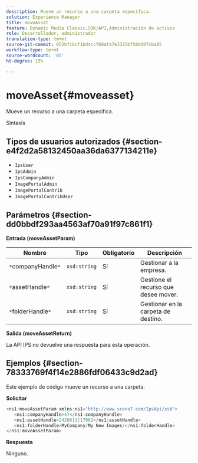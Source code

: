 ```yaml
---
description: Mueve un recurso a una carpeta específica.
solution: Experience Manager
title: moveAsset
feature: Dynamic Media Classic,SDK/API,Administración de activos
role: Desarrollador, administrador
translation-type: tm+mt
source-git-commit: 052bfcbcf1bd4ccf60afa7e3325bf58dd07cba85
workflow-type: tm+mt
source-wordcount: '85'
ht-degree: 15%

---
```



# moveAsset{#moveasset}

Mueve un recurso a una carpeta específica.

Sintaxis

## Tipos de usuarios autorizados {#section-e4f2d2a58132450aa36da6377134211e}

* `IpsUser`
* `IpsAdmin`
* `IpsCompanyAdmin`
* `ImagePortalAdmin`
* `ImagePortalContrib`
* `ImagePortalContribUser`

## Parámetros {#section-dd0bbdf293aa4563af70a91f97c861f1}

**Entrada (moveAssetParam)**

| Nombre | Tipo | Obligatorio | Descripción |
|---|---|---|---|
| `*`companyHandle`*` | `xsd:string` | Sí | Gestionar a la empresa. |
| `*`assetHandle`*` | `xsd:string` | Sí | Gestione el recurso que desee mover. |
| `*`folderHandle`*` | `xsd:string` | Sí | Gestionar en la carpeta de destino. |

**Salida (moveAssetReturn)**

La API IPS no devuelve una respuesta para esta operación.

## Ejemplos {#section-78333769f4f14e2886fdf06433c9d2ad}

Este ejemplo de código mueve un recurso a una carpeta.

**Solicitar**

```java
<ns1:moveAssetParam xmlns:ns1="http://www.scene7.com/IpsApi/xsd">
   <ns1:companyHandle>47</ns1:companyHandle>
   <ns1:assetHandle>24266|1|17062</ns1:assetHandle>
   <ns1:folderHandle>MyCompany/My New Images/</ns1:folderHandle>
</ns1:moveAssetParam>
```

**Respuesta**

Ninguno.
